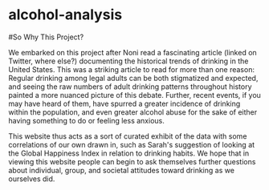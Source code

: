 # alcohol-analysis

#So Why This Project?

We embarked on this project after Noni read a fascinating article (linked on Twitter, where else?) documenting the historical trends of drinking in the United States. This was a striking article to read for more than one reason: Regular drinking among legal adults can be both stigmatized and expected, and seeing the raw numbers of adult drinking patterns throughout history painted a more nuanced picture of this debate. Further, recent events, if you may have heard of them, have spurred a greater incidence of drinking within the population, and even greater alcohol abuse for the sake of either having something to do or feeling less anxious.

This website thus acts as a sort of curated exhibit of the data with some correlations of our own drawn in, such as Sarah's suggestion of looking at the Global Happiness Index in relation to drinking habits. We hope that in viewing this website people can begin to ask themselves further questions about individual, group, and societal attitudes toward drinking as we ourselves did.
